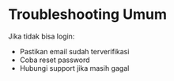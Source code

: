 # Troubleshooting Umum
Jika tidak bisa login:
- Pastikan email sudah terverifikasi
- Coba reset password
- Hubungi support jika masih gagal

